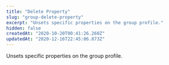 ```yaml
---
title: "Delete Property"
slug: "group-delete-property"
excerpt: "Unsets specific properties on the group profile."
hidden: false
createdAt: "2020-10-20T00:41:26.260Z"
updatedAt: "2020-12-16T22:45:06.873Z"
---
```

Unsets specific properties on the group profile.